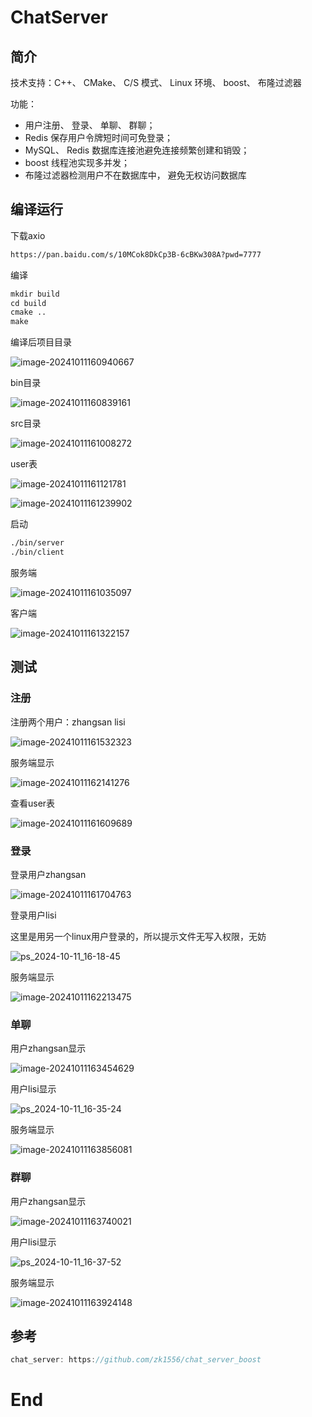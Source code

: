 # ChatServer

## 简介

技术支持：C++、 CMake、 C/S 模式、 Linux 环境、 boost、 布隆过滤器

功能： 

- 用户注册、 登录、 单聊、 群聊； 
- Redis 保存用户令牌短时间可免登录； 
- MySQL、 Redis 数据库连接池避免连接频繁创建和销毁； 
- boost 线程池实现多并发； 
- 布隆过滤器检测用户不在数据库中， 避免无权访问数据库  

## 编译运行

下载axio

```txt
https://pan.baidu.com/s/10MCok8DkCp3B-6cBKw308A?pwd=7777
```

编译

```txt
mkdir build
cd build
cmake ..
make
```

编译后项目目录

![image-20241011160940667](./ChatServer.assets/image-20241011160940667.png)

bin目录

![image-20241011160839161](./ChatServer.assets/image-20241011160839161.png)

src目录

![image-20241011161008272](./ChatServer.assets/image-20241011161008272.png)

user表

![image-20241011161121781](./ChatServer.assets/image-20241011161121781.png)

![image-20241011161239902](./ChatServer.assets/image-20241011161239902.png)

启动

```txt
./bin/server
./bin/client
```

服务端

![image-20241011161035097](./ChatServer.assets/image-20241011161035097.png)

客户端

![image-20241011161322157](./ChatServer.assets/image-20241011161322157.png)

## 测试

### 注册

注册两个用户：zhangsan lisi

![image-20241011161532323](./ChatServer.assets/image-20241011161532323.png)

服务端显示

![image-20241011162141276](./ChatServer.assets/image-20241011162141276.png)

查看user表

![image-20241011161609689](./ChatServer.assets/image-20241011161609689.png)

### 登录

登录用户zhangsan

![image-20241011161704763](./ChatServer.assets/image-20241011161704763.png)

登录用户lisi

这里是用另一个linux用户登录的，所以提示文件无写入权限，无妨

![ps_2024-10-11_16-18-45](./ChatServer.assets/ps_2024-10-11_16-18-45.png)

服务端显示

![image-20241011162213475](./ChatServer.assets/image-20241011162213475.png)

### 单聊

用户zhangsan显示

![image-20241011163454629](./ChatServer.assets/image-20241011163454629.png)

用户lisi显示

![ps_2024-10-11_16-35-24](./ChatServer.assets/ps_2024-10-11_16-35-24.png)

服务端显示

![image-20241011163856081](./ChatServer.assets/image-20241011163856081.png)

### 群聊

用户zhangsan显示

![image-20241011163740021](./ChatServer.assets/image-20241011163740021.png)

用户lisi显示

![ps_2024-10-11_16-37-52](./ChatServer.assets/ps_2024-10-11_16-37-52.png)

服务端显示

![image-20241011163924148](./ChatServer.assets/image-20241011163924148.png)

## 参考

```c++
chat_server: https://github.com/zk1556/chat_server_boost
```

# End
